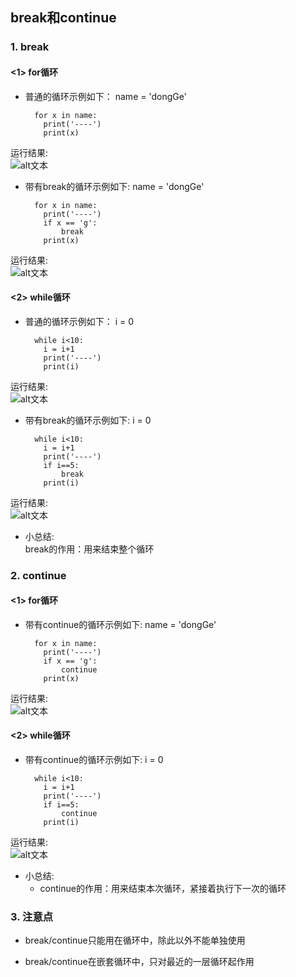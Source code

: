 ## break和continue
### 1. break
#### <1> for循环
+ 普通的循环示例如下：
        name = 'dongGe'

        for x in name:
          print('----')
          print(x)
运行结果:  
![alt文本](Images/Snip20161017_91.png "Title")

+ 带有break的循环示例如下:
        name = 'dongGe'

        for x in name:
          print('----')
          if x == 'g':
              break
          print(x)
运行结果:  
![alt文本](Images/Snip20161017_92.png "Title")

#### <2> while循环
+ 普通的循环示例如下：
        i = 0

        while i<10:
          i = i+1
          print('----')
          print(i)
运行结果:  
![alt文本](Images/Snip20161017_94.png "Title")

+ 带有break的循环示例如下:
        i = 0

        while i<10:
          i = i+1
          print('----')
          if i==5:
              break
          print(i)
运行结果:  
![alt文本](Images/Snip20161017_93.png "Title")


+ 小总结:  
break的作用：用来结束整个循环
### 2. continue
#### <1> for循环
+ 带有continue的循环示例如下:
        name = 'dongGe'

        for x in name:
          print('----')
          if x == 'g':
              continue
          print(x)
运行结果:  
![alt文本](Images/Snip20161017_95.png "Title")

#### <2> while循环
+ 带有continue的循环示例如下:
        i = 0

        while i<10:
          i = i+1
          print('----')
          if i==5:
              continue
          print(i)
运行结果:  
![alt文本](Images/Snip20161017_96.png "Title")

+ 小总结:  
    + continue的作用：用来结束本次循环，紧接着执行下一次的循环

### 3. 注意点
+ break/continue只能用在循环中，除此以外不能单独使用

+ break/continue在嵌套循环中，只对最近的一层循环起作用

